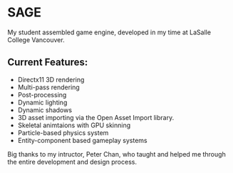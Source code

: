 # SAGE
My student assembled game engine, developed in my time at LaSalle College Vancouver. 

## Current Features:
- Directx11 3D rendering
- Multi-pass rendering
- Post-processing
- Dynamic lighting
- Dynamic shadows
- 3D asset importing via the Open Asset Import library.
- Skeletal animtaions with GPU skinning
- Particle-based physics system
- Entity-component based gameplay systems

Big thanks to my intructor, Peter Chan, who taught and helped me through the entire development and design process.
